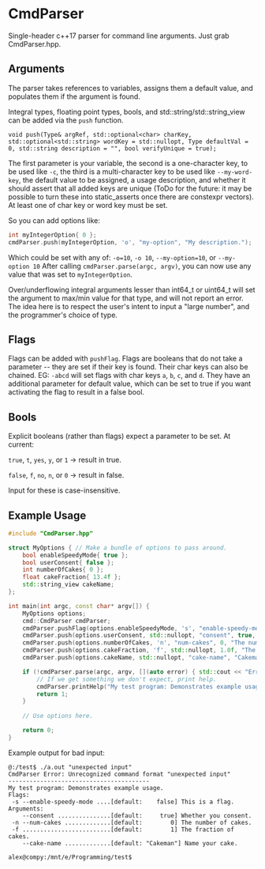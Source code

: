 # CmdParser

Single-header c++17 parser for command line arguments. Just grab CmdParser.hpp.

## Arguments
The parser takes references to variables, assigns them a default value, and populates them if the argument is found.

Integral types, floating point types, bools, and std::string/std::string_view can be added via the `push` function.

`void push(Type& argRef, std::optional<char> charKey, std::optional<std::string> wordKey = std::nullopt, Type defaultVal = 0, std::string description = "", bool verifyUnique = true);`

The first parameter is your variable, the second is a one-character key, to be used like `-c`, the third is a multi-character key to be used like `--my-word-key`, the default value to be assigned, a usage description, and whether it should assert that all added keys are unique (ToDo for the future: it may be possible to turn these into static_asserts once there are constexpr vectors). At least one of char key or word key must be set.

So you can add options like:
```c++
int myIntegerOption{ 0 };
cmdParser.push(myIntegerOption, 'o', "my-option", "My description.");
```
Which could be set with any of:
`-o=10`, `-o 10`, `--my-option=10`, or `--my-option 10`
After calling `cmdParser.parse(argc, argv)`, you can now use any value that was set to `myIntegerOption`.

Over/underflowing integral arguments lesser than int64_t or uint64_t will set the argument to max/min value for that type, and will not report an error. The idea here is to respect the user's intent to input a "large number", and the programmer's choice of type.

## Flags
Flags can be added with `pushFlag`. Flags are booleans that do not take a parameter -- they are set if their key is found. Their char keys can also be chained. EG: `-abcd` will set flags with char keys `a`, `b`, `c`, and `d`. They have an additional parameter for default value, which can be set to true if you want activating the flag to result in a false bool.

## Bools
Explicit booleans (rather than flags) expect a parameter to be set. At current:

`true`, `t`, `yes`, `y`, or `1` -> result in true.

`false`, `f`, `no`, `n`, or `0` -> result in false.

Input for these is case-insensitive.

## Example Usage
```c++
#include "CmdParser.hpp"

struct MyOptions { // Make a bundle of options to pass around.
    bool enableSpeedyMode{ true };
    bool userConsent{ false };
    int numberOfCakes{ 0 };
    float cakeFraction{ 13.4f };
    std::string_view cakeName;
};

int main(int argc, const char* argv[]) {
    MyOptions options;
    cmd::CmdParser cmdParser;
    cmdParser.pushFlag(options.enableSpeedyMode, 's', "enable-speedy-mode", false, "This is a flag.");
    cmdParser.push(options.userConsent, std::nullopt, "consent", true, "Whether you consent.");
    cmdParser.push(options.numberOfCakes, 'n', "num-cakes", 0, "The number of cakes.");
    cmdParser.push(options.cakeFraction, 'f', std::nullopt, 1.0f, "The fraction of cakes.");
    cmdParser.push(options.cakeName, std::nullopt, "cake-name", "Cakeman", "Name your cake.");

    if (!cmdParser.parse(argc, argv, [](auto error) { std::cout << "Error parsing: " << error.message() << "\n"; return cmd::ErrorResult::Continue; })) {
        // If we get something we don't expect, print help.
        cmdParser.printHelp("My test program: Demonstrates example usage.");
        return 1;
    }
    
    // Use options here.

    return 0;
}

```
Example output for bad input:
```
@:/test$ ./a.out "unexpected input"
CmdParser Error: Unrecognized command format "unexpected input"
----------------------------------------
My test program: Demonstrates example usage.
Flags:
 -s --enable-speedy-mode ....[default:    false] This is a flag.
Arguments:
    --consent ...............[default:     true] Whether you consent.
 -n --num-cakes .............[default:        0] The number of cakes.
 -f .........................[default:        1] The fraction of cakes.
    --cake-name .............[default: "Cakeman"] Name your cake.

alex@compy:/mnt/e/Programming/test$

```
